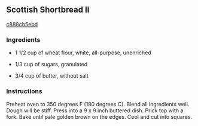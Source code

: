 ## Scottish Shortbread II

[c888cb5ebd](http://allrecipes.com/recipe/scottish-shortbread-ii/)

### Ingredients

 - 1 1/2 cup of wheat flour, white, all-purpose, unenriched

 - 1/3 cup of sugars, granulated

 - 3/4 cup of butter, without salt

### Instructions

Preheat oven to 350 degrees F (180 degrees C). Blend all ingredients well. Dough will be stiff. Press into a 9 x 9 inch buttered dish. Prick top with a fork. Bake until pale golden brown on the edges. Cool and cut into squares.